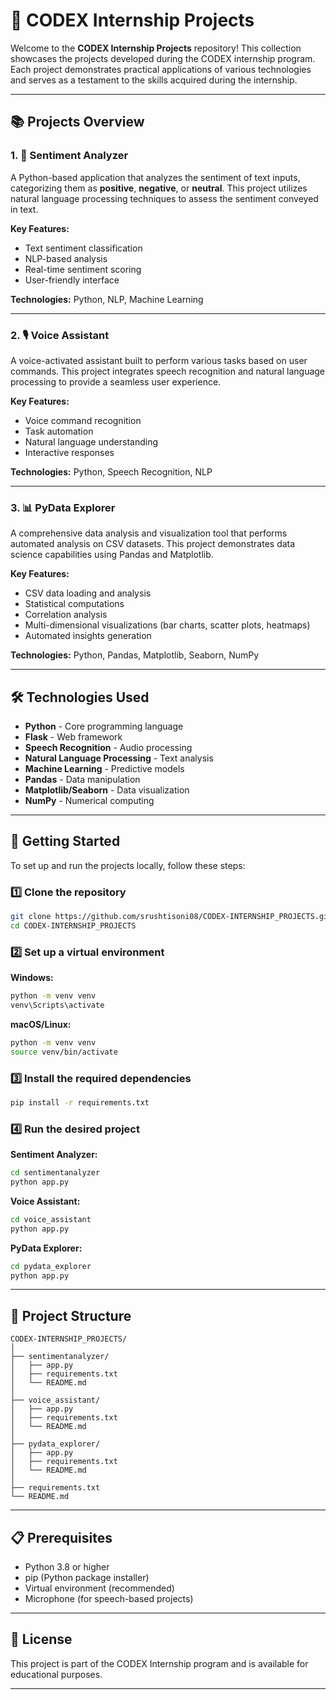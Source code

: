 # 🚀 CODEX Internship Projects

Welcome to the **CODEX Internship Projects** repository! This collection showcases the projects developed during the CODEX internship program. Each project demonstrates practical applications of various technologies and serves as a testament to the skills acquired during the internship.

---

## 📚 Projects Overview

### 1. 💬 Sentiment Analyzer
A Python-based application that analyzes the sentiment of text inputs, categorizing them as **positive**, **negative**, or **neutral**. This project utilizes natural language processing techniques to assess the sentiment conveyed in text.

**Key Features:**
- Text sentiment classification
- NLP-based analysis
- Real-time sentiment scoring
- User-friendly interface

**Technologies:** Python, NLP, Machine Learning

---

### 2. 🎙️ Voice Assistant
A voice-activated assistant built to perform various tasks based on user commands. This project integrates speech recognition and natural language processing to provide a seamless user experience.

**Key Features:**
- Voice command recognition
- Task automation
- Natural language understanding
- Interactive responses

**Technologies:** Python, Speech Recognition, NLP

---

### 3. 📊 PyData Explorer
A comprehensive data analysis and visualization tool that performs automated analysis on CSV datasets. This project demonstrates data science capabilities using Pandas and Matplotlib.

**Key Features:**
- CSV data loading and analysis
- Statistical computations
- Correlation analysis
- Multi-dimensional visualizations (bar charts, scatter plots, heatmaps)
- Automated insights generation

**Technologies:** Python, Pandas, Matplotlib, Seaborn, NumPy

---

## 🛠️ Technologies Used

- **Python** - Core programming language
- **Flask** - Web framework
- **Speech Recognition** - Audio processing
- **Natural Language Processing** - Text analysis
- **Machine Learning** - Predictive models
- **Pandas** - Data manipulation
- **Matplotlib/Seaborn** - Data visualization
- **NumPy** - Numerical computing

---

## 🚀 Getting Started

To set up and run the projects locally, follow these steps:

### 1️⃣ Clone the repository

   ```bash
   git clone https://github.com/srushtisoni08/CODEX-INTERNSHIP_PROJECTS.git
   cd CODEX-INTERNSHIP_PROJECTS
   ```

### 2️⃣ Set up a virtual environment

**Windows:**
   ```bash
   python -m venv venv
   venv\Scripts\activate
   ```

**macOS/Linux:**
   ```bash
   python -m venv venv
   source venv/bin/activate
   ```

### 3️⃣ Install the required dependencies

   ```bash
   pip install -r requirements.txt
   ```

### 4️⃣ Run the desired project

**Sentiment Analyzer:**
   ```bash
   cd sentimentanalyzer
   python app.py
   ```

**Voice Assistant:**
   ```bash
   cd voice_assistant
   python app.py
   ```

**PyData Explorer:**
   ```bash
   cd pydata_explorer
   python app.py
   ```

---

## 📂 Project Structure

```
CODEX-INTERNSHIP_PROJECTS/
│
├── sentimentanalyzer/
│   ├── app.py
│   ├── requirements.txt
│   └── README.md
│
├── voice_assistant/
│   ├── app.py
│   ├── requirements.txt
│   └── README.md
│
├── pydata_explorer/
│   ├── app.py
│   ├── requirements.txt
│   └── README.md
│
├── requirements.txt
└── README.md
```

---

## 📋 Prerequisites

- Python 3.8 or higher
- pip (Python package installer)
- Virtual environment (recommended)
- Microphone (for speech-based projects)

---

## 📄 License

This project is part of the CODEX Internship program and is available for educational purposes.

---